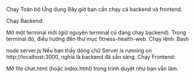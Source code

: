 Chạy Toàn bộ Ứng dụng
Bây giờ bạn cần chạy cả backend và frontend.

Chạy Backend:

Mở một terminal mới (giữ nguyên terminal cũ đang chạy backend).
Trong terminal đó, điều hướng đến thư mục fitness-health-web.
Chạy lệnh:
Bash

node server.js
Nếu bạn thấy dòng chữ Server is running on http://localhost:3000, nghĩa là backend đã sẵn sàng.
Chạy Frontend:

Mở file chat.html (hoặc index.html) trong trình duyệt như bạn vẫn làm.

